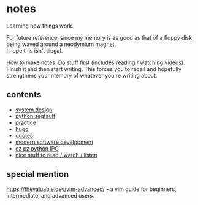 # notes
Learning how things work.

For future reference, since my memory is as good as that of a floppy disk being waved around a neodymium magnet.  
I hope this isn't illegal.

How to make notes: Do stuff first (includes reading / watching videos). Finish it and then start writing. This forces you to recall and hopefully strengthens your memory of whatever you're writing about.

## contents
* [system design](./system-design.md)
* [python segfault](./python-segfault.md)
* [practice](./practice.md)
* [hugo](./hugo-how.md)
* [quotes](./quotes.md)
* [modern software development](./modern-dev.md)
* [ez pz python IPC](./ez-pz-python-ipc.md)
* [nice stuff to read / watch / listen](./reading-material.md)

## special mention
<https://thevaluable.dev/vim-advanced/> - a vim guide for beginners, intermediate, and advanced users.
